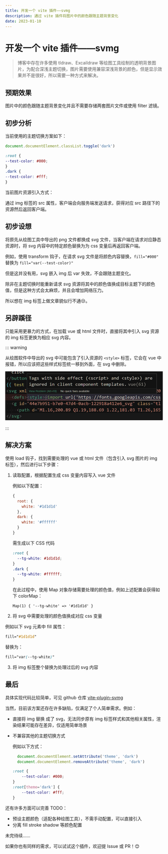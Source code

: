 ```yaml
---
title: 开发一个 vite 插件——svmg
description: 通过 vite 插件将图片中的颜色跟随主题背景变化
date: 2023-01-10
---
```


# 开发一个 vite 插件——svmg

> 博客中存在许多使用 tldraw、Excaildraw 等绘图工具绘制的透明背景图片，为配合深浅主题切换，图片需要使用兼容深浅背景的颜色，但是显示效果并不是很好，所以需要一种方式来解决。

## 预期效果

图片中的颜色跟随主题背景变化并且不需要存储两套图片文件或使用 filter 滤镜。

## 初步分析

当前使用的主题切换方案如下：

```javascript
document.documentElement.classList.toggle('dark')
```
```css
:root {
--test-color: #000;
}
.dark {
--test-color: #fff;
}
```

当前图片资源引入方式：

通过 img 标签的 src 属性，客户端会向服务端发送请求，获得对应 src 路径下的资源然后返回客户端。

## 初步设想

将原先从绘图工具中导出的 png 文件都换成 svg 文件，当客户端在请求对应静态资源时，将 svg 内容中的特定颜色替换为为 css 变量后再返回客户端。

例如，使用 transform 钩子，在请求 svg 文件是将颜色内容替换，`fill="#000"` 替换为 `fill="var(--test-color)"`

但是这并没有用，svg 嵌入 img 后 var 失效，不会跟随主题变化。

除非在主题切换时能重新请求 svg 资源将其中的颜色值换成目标主题下的颜色值，但是这种方式会太麻烦，并且会增加网络压力。

所以想在 img 标签上做文章貌似行不通😒。

## 另辟蹊径

只能采用更暴力的方式，在加载 vue 或 html 文件时，直接将其中引入 svg 资源的 img 标签更换为相应 svg 内容。

::: warning

从绘图软件中导出的 svg 中可能包含了引入资源的 `<style>` 标签，它会在 vue 中报错，所以应该把这些样式标签统一移到外面，在 svg 中删除。

![image-20230108220649675](assets/image-20230108220649675.png)

:::

## 解决方案

使用 load 钩子，找到需要处理的 vue 或 html 文件（包含引入 svg 图片的 img 标签），然后进行以下步骤：

1. 读取配置，根据配置生成 css 变量内容写入 vue 文件

   例如以下配置：

   ```javascript
   { 
     root: {
       white: '#1d1d1d'
     }, 
     dark: {
       white: '#ffffff' 
     } 
   }
   ```
   需生成以下 CSS 代码

   ```css
   :root {
     --tg-white: #1d1d1d;
   }
   .dark {
     --tg-white: #ffffff;
   }
   ```

   在此过程中，使用 Map 对象存储需要处理的颜色值，例如上述配置会获得如下 colorMap：

   ```
   Map(1) { '--tg-white' => '#1d1d1d' }
   ```

2. 将 svg 中需要处理的颜色值换成对应 css 变量

  例如以下 svg 元素中 fill 属性：

  ```css
  fill="#1d1d1d"
  ```

  替换为：

  ```css
  fill="var(--tg-white)"
  ```

3. 将 img 标签整个替换为处理过后的 svg 内容

## 最后

具体实现代码比较简单，可见 github 仓库 [vite-plugin-svmg](https://github.com/ylw5/vite-plugin-svmg)

当然，目前该方案还存在许多缺陷，仅满足了个人简单需求。例如：

- 直接将 img 替换 成了 svg，无法同步原有 img 标签样式和其他相关属性，渲染结果可能存在差异，仅适用简单场景

- 不兼容其他的主题切换方式

  例如以下方式：

  ```javascript
    document.documentElement.setAttribute('theme', 'dark')
    document.documentElement.removeAttribute('theme', 'dark')
  ```
    ```css
    :root {
    	--test-color: #000;
    }
    :root[theme='dark'] {
    	--test-color: #fff;
    }
    ```

还有许多方面可以完善 TODO：

- 预设主题颜色（适配各种绘图工具），不需手动配置，可以直接引入
- 分离 fill stroke shadow 等颜色配置

未完待续……

如果你也有同样的需求，可以试试这个插件，欢迎提 Issue 或 PR！😊
